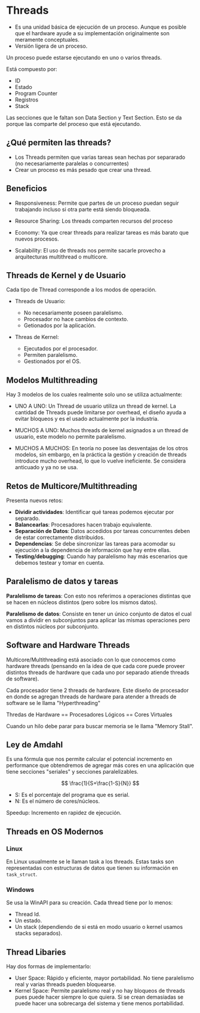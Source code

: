 # Threads

- Es una unidad básica de ejecución de un proceso. Aunque es posible que el
  hardware ayude a su implementación originalmente son meramente conceptuales.
- Versión ligera de un proceso.

Un proceso puede estarse ejecutando en uno o varios threads.

Está compuesto por:

- ID
- Estado
- Program Counter
- Registros
- Stack

Las secciones que le faltan son Data Section y Text Section. Esto se da porque
las comparte del proceso que está ejecutando.

## ¿Qué permiten las threads?

- Los Threads permiten que varias tareas sean hechas por separarado (no
  necesariamente paralelas o concurrentes)
- Crear un proceso es más pesado que crear una thread.

## Beneficios

- Responsiveness: Permite que partes de un proceso puedan seguir trabajando
  incluso si otra parte está siendo bloqueada.

- Resource Sharing: Los threads comparten recursos del proceso

- Economy: Ya que crear threads para realizar tareas es más barato que nuevos
  procesos.

- Scalability: El uso de threads nos permite sacarle provecho a arquitecturas
  multithread o multicore.

## Threads de Kernel y de Usuario

Cada tipo de Thread corresponde a los modos de operación.

- Threads de Usuario:

  - No necesariamente poseen paralelismo.
  - Procesador no hace cambios de contexto.
  - Getionados por la aplicación.

- Threas de Kernel:

  - Ejecutados por el procesador.
  - Permiten paralelismo.
  - Gestionados por el OS.

## Modelos Multithreading

Hay 3 modelos de los cuales realmente solo uno se utiliza actualmente:

- UNO A UNO: Un Thread de usuario utiliza un thread de kernel. La cantidad de
  Threads puede limitarse por overhead, el diseño ayuda a evitar bloqueos y es
  el usado actualmente por la industria.

- MUCHOS A UNO: Muchos threads de kernel asignados a un thread de usuario, este
  modelo no permite paralelismo.

- MUCHOS A MUCHOS: En teoría no posee las desventajas de los otros modelos, sin
  embargo, en la práctica la gestión y creación de threads introduce mucho
  overhead, lo que lo vuelve ineficiente. Se considera anticuado y ya no se usa.

## Retos de Multicore/Multithreading

Presenta nuevos retos:

- **Dividir actividades**: Identificar qué tareas podemos ejecutar por separado.
- **Balancearlas**: Procesadores hacen trabajo equivalente.
- **Separación de Datos**: Datos accedidos por tareas concurrentes deben de
  estar correctamente distribuidos.
- **Dependencias**: Se debe sincronizar las tareas para acomodar su ejecución a
  la dependencia de información que hay entre ellas.
- **Testing/debugging**: Cuando hay paralelismo hay más escenarios que debemos
  testear y tomar en cuenta.

## Paralelismo de datos y tareas

**Paralelismo de tareas**: Con esto nos referimos a operaciones distintas que se
hacen en núcleos distintos (pero sobre los mismos datos).

**Paralelismo de datos**: Consiste en tener un único conjunto de datos el cual
vamos a dividir en subconjuntos para aplicar las mismas operaciones pero en
distintos núcleos por subconjunto.

## Software and Hardware Threads

Multicore/Multithreading está asociado con lo que conocemos como hardware
threads (pensando en la idea de que cada core puede proveer distintos threads de
hardware que cada uno por separado atiende threads de software).

Cada procesador tiene 2 threads de hardware. Este diseño de procesador en donde
se agregan threads de hardware para atender a threads de software se le llama
"Hyperthreading"

Thredas de Hardware == Procesadores Lógicos == Cores Virtuales

Cuando un hilo debe parar para buscar memoria se le llama "Memory Stall".

## Ley de Amdahl

Es una fórmula que nos permite calcular el potencial incremento en performance
que obtendremos de agregar más cores en una aplicación que tiene secciones
"seriales" y secciones paralelizables.

$$
\frac{1}{S+\frac{1-S}{N}} 
$$

- S: Es el porcentaje del programa que es serial.
- N: Es el número de cores/núcleos.

Speedup: Incremento en rapidez de ejecución.

## Threads en OS Modernos

### Linux

En Linux usualmente se le llaman task a los threads. Estas tasks son
representadas con estructuras de datos que tienen su información en
`task_struct`.

### Windows

Se usa la WinAPI para su creación. Cada thread tiene por lo menos:

- Thread Id.
- Un estado.
- Un stack (dependiendo de si está en modo usuario o kernel usamos stacks
  separados).

## Thread Libaries

Hay dos formas de implementarlo:

- User Space: Rápido y eficiente, mayor portabilidad. No tiene paralelismo real
  y varias threads pueden bloquearse.
- Kernel Space: Permite paralelismo real y no hay bloqueos de threads pues puede
  hacer siempre lo que quiera. Si se crean demasiadas se puede hacer una
  sobrecarga del sistema y tiene menos portabilidad.
